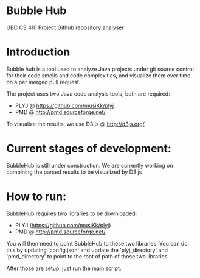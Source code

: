 Bubble Hub
==============

UBC CS 410 Project
Github repository analyser

Introduction
==============

Bubble hub is a tool used to analyze Java projects under git source control for their code smells and code complexities, and visualize them over time on a per merged pull request.

The project uses two Java code analysis tools, both are required:
* PLYJ @ https://github.com/musiKk/plyj
* PMD @ http://pmd.sourceforge.net/

To visualize the results, we use D3.js @ http://d3js.org/.

Current stages of development:
==============
BubbleHub is still under construction. We are currently working on combining the parsed results to be visualized by D3.js

How to run:
==============
BubbleHub requires two libraries to be downloaded: 
* PLYJ (https://github.com/musiKk/plyj)
* PMD @ http://pmd.sourceforge.net/

You will then need to point BubbleHub to these two libraries. You can do this by updating 'config.json' and update the 'plyj_directory' and 'pmd_directory' to point to the root of path of those two libraries.

After those are setup, just run the main script.

